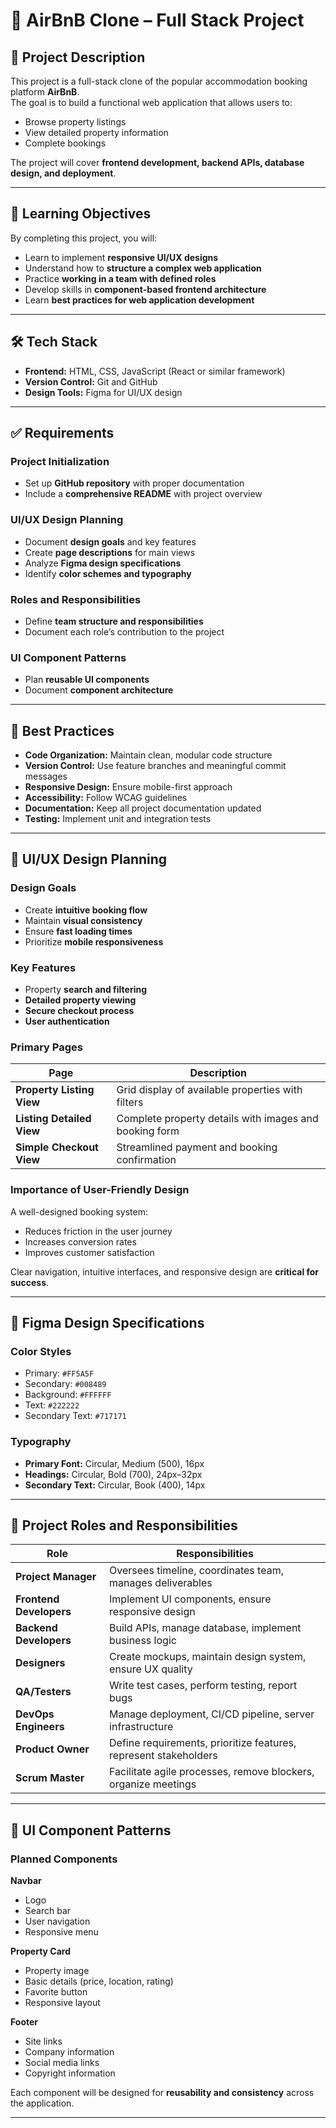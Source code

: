 # 🏡 AirBnB Clone – Full Stack Project

## 📖 Project Description
This project is a full-stack clone of the popular accommodation booking platform **AirBnB**.  
The goal is to build a functional web application that allows users to:

- Browse property listings  
- View detailed property information  
- Complete bookings  

The project will cover **frontend development, backend APIs, database design, and deployment**.

---

## 🎯 Learning Objectives
By completing this project, you will:

- Learn to implement **responsive UI/UX designs**  
- Understand how to **structure a complex web application**  
- Practice **working in a team with defined roles**  
- Develop skills in **component-based frontend architecture**  
- Learn **best practices for web application development**  

---

## 🛠 Tech Stack
- **Frontend:** HTML, CSS, JavaScript (React or similar framework)  
- **Version Control:** Git and GitHub  
- **Design Tools:** Figma for UI/UX design  

---

## ✅ Requirements

### Project Initialization
- Set up **GitHub repository** with proper documentation  
- Include a **comprehensive README** with project overview  

### UI/UX Design Planning
- Document **design goals** and key features  
- Create **page descriptions** for main views  
- Analyze **Figma design specifications**  
- Identify **color schemes and typography**  

### Roles and Responsibilities
- Define **team structure and responsibilities**  
- Document each role’s contribution to the project  

### UI Component Patterns
- Plan **reusable UI components**  
- Document **component architecture**  

---

## 📌 Best Practices
- **Code Organization:** Maintain clean, modular code structure  
- **Version Control:** Use feature branches and meaningful commit messages  
- **Responsive Design:** Ensure mobile-first approach  
- **Accessibility:** Follow WCAG guidelines  
- **Documentation:** Keep all project documentation updated  
- **Testing:** Implement unit and integration tests  

---

## 🎨 UI/UX Design Planning

### Design Goals
- Create **intuitive booking flow**  
- Maintain **visual consistency**  
- Ensure **fast loading times**  
- Prioritize **mobile responsiveness**  

### Key Features
- Property **search and filtering**  
- **Detailed property viewing**  
- **Secure checkout process**  
- **User authentication**  

### Primary Pages
| Page                  | Description |
| --------------------- | ----------- |
| **Property Listing View** | Grid display of available properties with filters |
| **Listing Detailed View** | Complete property details with images and booking form |
| **Simple Checkout View**  | Streamlined payment and booking confirmation |

### Importance of User-Friendly Design
A well-designed booking system:  
- Reduces friction in the user journey  
- Increases conversion rates  
- Improves customer satisfaction  

Clear navigation, intuitive interfaces, and responsive design are **critical for success**.  

---

## 🎨 Figma Design Specifications

### Color Styles
- Primary: `#FF5A5F`  
- Secondary: `#008489`  
- Background: `#FFFFFF`  
- Text: `#222222`  
- Secondary Text: `#717171`  

### Typography
- **Primary Font:** Circular, Medium (500), 16px  
- **Headings:** Circular, Bold (700), 24px–32px  
- **Secondary Text:** Circular, Book (400), 14px  

---

## 👥 Project Roles and Responsibilities

| Role               | Responsibilities |
| ------------------ | ---------------- |
| **Project Manager**   | Oversees timeline, coordinates team, manages deliverables |
| **Frontend Developers** | Implement UI components, ensure responsive design |
| **Backend Developers**  | Build APIs, manage database, implement business logic |
| **Designers**          | Create mockups, maintain design system, ensure UX quality |
| **QA/Testers**         | Write test cases, perform testing, report bugs |
| **DevOps Engineers**   | Manage deployment, CI/CD pipeline, server infrastructure |
| **Product Owner**      | Define requirements, prioritize features, represent stakeholders |
| **Scrum Master**       | Facilitate agile processes, remove blockers, organize meetings |

---

## 🧩 UI Component Patterns

### Planned Components

**Navbar**
- Logo  
- Search bar  
- User navigation  
- Responsive menu  

**Property Card**
- Property image  
- Basic details (price, location, rating)  
- Favorite button  
- Responsive layout  

**Footer**
- Site links  
- Company information  
- Social media links  
- Copyright information  

Each component will be designed for **reusability and consistency** across the application.  

---
